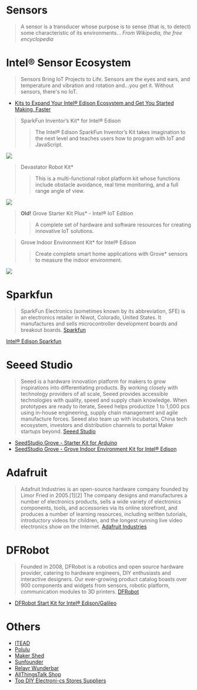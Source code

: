 # Sensors

> A sensor is a transducer whose purpose is to sense (that is, to detect) some characteristic of its environments... *From Wikipedia, the free encyclopedia*

# Intel® Sensor Ecosystem

> Sensors Bring IoT Projects to Life. Sensors are the eyes and ears, and temperature and vibration and rotation and...you get it. Without sensors, there's no IoT.

* [Kits to Expand Your Intel® Edison Ecosystem and Get You Started Making, Faster](https://www-ssl.intel.com/content/www/us/en/do-it-yourself/edison.html#kits)

> SparkFun Inventor’s Kit* for Intel® Edison
> > The Intel® Edison SparkFun Inventor’s Kit takes imagination to the next level and teaches users how to program with IoT and JavaScript.

![](https://cdn.sparkfun.com//assets/parts/1/1/2/5/9/13742-Kit_a.jpg)

> Devastator Robot Kit*
> > This is a multi-functional robot platform kit whose functions include obstacle avoidance, real time monitoring, and a full range angle of view.

![](http://image.dfrobot.com/image/cache/6W4A8042-900x600.jpg)

> __Old!__ Grove Starter Kit Plus* - Intel® IoT Edition
> > A complete set of hardware and software resources for creating innovative IoT solutions.

> Grove Indoor Environment Kit* for Intel® Edison
> > Create complete smart home applications with Grove* sensors to measure the indoor environment.

![](https://statics3.seeedstudio.com/images/product/110060064%201.jpg)

# Sparkfun

> SparkFun Electronics (sometimes known by its abbreviation, SFE) is an electronics retailer in Niwot, Colorado, United States. It manufactures and sells microcontroller development boards and breakout boards. [Sparkfun](https://www.sparkfun.com/)

[Intel® Edison Sparkfun](https://www.sparkfun.com/categories/272)

# Seeed Studio

> Seeed is a hardware innovation platform for makers to grow inspirations into differentiating products. By working closely with technology providers of all scale, Seeed provides accessible technologies with quality, speed and supply chain knowledge. When prototypes are ready to iterate, Seeed helps productize 1 to 1,000 pcs using in-house engineering, supply chain management and agile manufacture forces. Seeed also team up with incubators, China tech ecosystem, investors and distribution channels to portal Maker startups beyond. [Seeed Studio](http://www.seeedstudio.com/depot/)

- [SeedStudio Grove - Starter Kit for Arduino](http://www.seeedstudio.com/depot/Grove-Starter-Kit-for-Arduino-p-1855.html)
- [SeedStudio Grove - Grove Indoor Environment Kit for Intel® Edison](https://www.seeedstudio.com/item_detail.html?p_id=2427)

# Adafruit

> Adafruit Industries is an open-source hardware company founded by Limor Fried in 2005.[1][2] The company designs and manufactures a number of electronics products, sells a wide variety of electronics components, tools, and accessories via its online storefront, and produces a number of learning resources, including written tutorials, introductory videos for children, and the longest running live video electronics show on the Internet. [Adafruit Industries](https://www.adafruit.com/)

# DFRobot

> Founded in 2008, DFRobot is a robotics and open source hardware provider, catering to hardware engineers, DIY enthusiasts and interactive designers. Our ever-growing product catalog boasts over 900 components and widgets from sensors, robotic platform, communication modules to 3D printers. [DFRobot](http://www.dfrobot.com/)

- [DFRobot Start Kit for Intel® Edison/Galileo](http://www.dfrobot.com/index.php?route=product/product&path=166&product_id=1200#.ViDjFm1Ok_M)


# Others

- [ITEAD](https://www.itead.cc/)
- [Polulu](https://www.pololu.com/)
- [Maker Shed](http://www.makershed.com/)
- [Sunfounder](http://www.amazon.co.uk/SunFounder/b/ref=bl_dp_s_web_3774577031?ie=UTF8&node=3774577031&field-lbr_brands_browse-bin=SunFounder)
- [Relayr Wunderbar](http://www.dragoninnovation.com/projects/35-wunderbar-by-relayr)
- [AllThingsTalk Shop](http://shop.smartliving.io/)
- [Top DIY Electroni-cs Stores Suppliers](http://www.instructables.com/id/Top-DIY-Electronics-Stores-Suppliers/)
